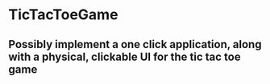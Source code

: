 # TicTacToeGame
## Possibly implement a one click application, along with a physical, clickable UI for the tic tac toe game
